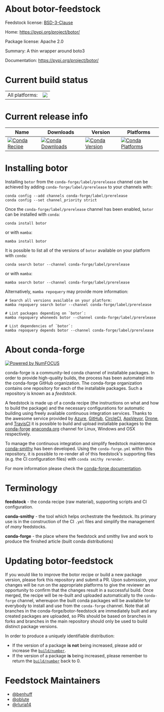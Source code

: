 About botor-feedstock
=====================

Feedstock license: [BSD-3-Clause](https://github.com/conda-forge/botor-feedstock/blob/main/LICENSE.txt)

Home: https://pypi.org/project/botor/

Package license: Apache 2.0

Summary: A thin wrapper around boto3

Documentation: https://pypi.org/project/botor/

Current build status
====================


<table><tr><td>All platforms:</td>
    <td>
      <a href="https://dev.azure.com/conda-forge/feedstock-builds/_build/latest?definitionId=9042&branchName=main">
        <img src="https://dev.azure.com/conda-forge/feedstock-builds/_apis/build/status/botor-feedstock?branchName=main">
      </a>
    </td>
  </tr>
</table>

Current release info
====================

| Name | Downloads | Version | Platforms |
| --- | --- | --- | --- |
| [![Conda Recipe](https://img.shields.io/badge/recipe-botor-green.svg)](https://anaconda.org/conda-forge/botor) | [![Conda Downloads](https://img.shields.io/conda/dn/conda-forge/botor.svg)](https://anaconda.org/conda-forge/botor) | [![Conda Version](https://img.shields.io/conda/vn/conda-forge/botor.svg)](https://anaconda.org/conda-forge/botor) | [![Conda Platforms](https://img.shields.io/conda/pn/conda-forge/botor.svg)](https://anaconda.org/conda-forge/botor) |

Installing botor
================

Installing `botor` from the `conda-forge/label/prerelease` channel can be achieved by adding `conda-forge/label/prerelease` to your channels with:

```
conda config --add channels conda-forge/label/prerelease
conda config --set channel_priority strict
```

Once the `conda-forge/label/prerelease` channel has been enabled, `botor` can be installed with `conda`:

```
conda install botor
```

or with `mamba`:

```
mamba install botor
```

It is possible to list all of the versions of `botor` available on your platform with `conda`:

```
conda search botor --channel conda-forge/label/prerelease
```

or with `mamba`:

```
mamba search botor --channel conda-forge/label/prerelease
```

Alternatively, `mamba repoquery` may provide more information:

```
# Search all versions available on your platform:
mamba repoquery search botor --channel conda-forge/label/prerelease

# List packages depending on `botor`:
mamba repoquery whoneeds botor --channel conda-forge/label/prerelease

# List dependencies of `botor`:
mamba repoquery depends botor --channel conda-forge/label/prerelease
```


About conda-forge
=================

[![Powered by
NumFOCUS](https://img.shields.io/badge/powered%20by-NumFOCUS-orange.svg?style=flat&colorA=E1523D&colorB=007D8A)](https://numfocus.org)

conda-forge is a community-led conda channel of installable packages.
In order to provide high-quality builds, the process has been automated into the
conda-forge GitHub organization. The conda-forge organization contains one repository
for each of the installable packages. Such a repository is known as a *feedstock*.

A feedstock is made up of a conda recipe (the instructions on what and how to build
the package) and the necessary configurations for automatic building using freely
available continuous integration services. Thanks to the awesome service provided by
[Azure](https://azure.microsoft.com/en-us/services/devops/), [GitHub](https://github.com/),
[CircleCI](https://circleci.com/), [AppVeyor](https://www.appveyor.com/),
[Drone](https://cloud.drone.io/welcome), and [TravisCI](https://travis-ci.com/)
it is possible to build and upload installable packages to the
[conda-forge](https://anaconda.org/conda-forge) [anaconda.org](https://anaconda.org/)
channel for Linux, Windows and OSX respectively.

To manage the continuous integration and simplify feedstock maintenance
[conda-smithy](https://github.com/conda-forge/conda-smithy) has been developed.
Using the ``conda-forge.yml`` within this repository, it is possible to re-render all of
this feedstock's supporting files (e.g. the CI configuration files) with ``conda smithy rerender``.

For more information please check the [conda-forge documentation](https://conda-forge.org/docs/).

Terminology
===========

**feedstock** - the conda recipe (raw material), supporting scripts and CI configuration.

**conda-smithy** - the tool which helps orchestrate the feedstock.
                   Its primary use is in the construction of the CI ``.yml`` files
                   and simplify the management of *many* feedstocks.

**conda-forge** - the place where the feedstock and smithy live and work to
                  produce the finished article (built conda distributions)


Updating botor-feedstock
========================

If you would like to improve the botor recipe or build a new
package version, please fork this repository and submit a PR. Upon submission,
your changes will be run on the appropriate platforms to give the reviewer an
opportunity to confirm that the changes result in a successful build. Once
merged, the recipe will be re-built and uploaded automatically to the
`conda-forge` channel, whereupon the built conda packages will be available for
everybody to install and use from the `conda-forge` channel.
Note that all branches in the conda-forge/botor-feedstock are
immediately built and any created packages are uploaded, so PRs should be based
on branches in forks and branches in the main repository should only be used to
build distinct package versions.

In order to produce a uniquely identifiable distribution:
 * If the version of a package **is not** being increased, please add or increase
   the [``build/number``](https://docs.conda.io/projects/conda-build/en/latest/resources/define-metadata.html#build-number-and-string).
 * If the version of a package **is** being increased, please remember to return
   the [``build/number``](https://docs.conda.io/projects/conda-build/en/latest/resources/define-metadata.html#build-number-and-string)
   back to 0.

Feedstock Maintainers
=====================

* [@benhuff](https://github.com/benhuff/)
* [@oblute](https://github.com/oblute/)
* [@rluria14](https://github.com/rluria14/)

